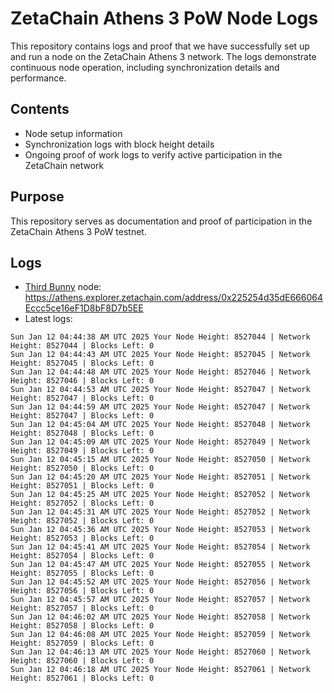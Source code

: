 # ZetaChain Athens 3 PoW Node Logs
This repository contains logs and proof that we have successfully set up and run a node on the ZetaChain Athens 3 network. The logs demonstrate continuous node operation, including synchronization details and performance.

## Contents
- Node setup information
- Synchronization logs with block height details
- Ongoing proof of work logs to verify active participation in the ZetaChain network

## Purpose
This repository serves as documentation and proof of participation in the ZetaChain Athens 3 PoW testnet.

## Logs

- [Third Bunny](https://thirdbunny.xyz/) node: https://athens.explorer.zetachain.com/address/0x225254d35dE666064Eccc5ce16eF1D8bF8D7b5EE
- Latest logs:
```
Sun Jan 12 04:44:38 AM UTC 2025 Your Node Height: 8527044 | Network Height: 8527044 | Blocks Left: 0
Sun Jan 12 04:44:43 AM UTC 2025 Your Node Height: 8527045 | Network Height: 8527045 | Blocks Left: 0
Sun Jan 12 04:44:48 AM UTC 2025 Your Node Height: 8527046 | Network Height: 8527046 | Blocks Left: 0
Sun Jan 12 04:44:53 AM UTC 2025 Your Node Height: 8527047 | Network Height: 8527047 | Blocks Left: 0
Sun Jan 12 04:44:59 AM UTC 2025 Your Node Height: 8527047 | Network Height: 8527047 | Blocks Left: 0
Sun Jan 12 04:45:04 AM UTC 2025 Your Node Height: 8527048 | Network Height: 8527048 | Blocks Left: 0
Sun Jan 12 04:45:09 AM UTC 2025 Your Node Height: 8527049 | Network Height: 8527049 | Blocks Left: 0
Sun Jan 12 04:45:15 AM UTC 2025 Your Node Height: 8527050 | Network Height: 8527050 | Blocks Left: 0
Sun Jan 12 04:45:20 AM UTC 2025 Your Node Height: 8527051 | Network Height: 8527051 | Blocks Left: 0
Sun Jan 12 04:45:25 AM UTC 2025 Your Node Height: 8527052 | Network Height: 8527052 | Blocks Left: 0
Sun Jan 12 04:45:31 AM UTC 2025 Your Node Height: 8527052 | Network Height: 8527052 | Blocks Left: 0
Sun Jan 12 04:45:36 AM UTC 2025 Your Node Height: 8527053 | Network Height: 8527053 | Blocks Left: 0
Sun Jan 12 04:45:41 AM UTC 2025 Your Node Height: 8527054 | Network Height: 8527054 | Blocks Left: 0
Sun Jan 12 04:45:47 AM UTC 2025 Your Node Height: 8527055 | Network Height: 8527055 | Blocks Left: 0
Sun Jan 12 04:45:52 AM UTC 2025 Your Node Height: 8527056 | Network Height: 8527056 | Blocks Left: 0
Sun Jan 12 04:45:57 AM UTC 2025 Your Node Height: 8527057 | Network Height: 8527057 | Blocks Left: 0
Sun Jan 12 04:46:02 AM UTC 2025 Your Node Height: 8527058 | Network Height: 8527058 | Blocks Left: 0
Sun Jan 12 04:46:08 AM UTC 2025 Your Node Height: 8527059 | Network Height: 8527059 | Blocks Left: 0
Sun Jan 12 04:46:13 AM UTC 2025 Your Node Height: 8527060 | Network Height: 8527060 | Blocks Left: 0
Sun Jan 12 04:46:18 AM UTC 2025 Your Node Height: 8527061 | Network Height: 8527061 | Blocks Left: 0
```
